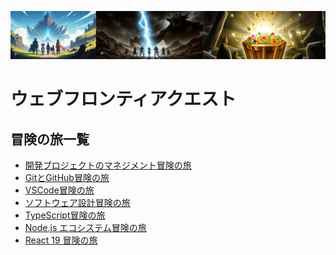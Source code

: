 ![ウェブフロンティアクエスト](./quest.png "ウェブフロンティアクエスト")
# ウェブフロンティアクエスト

## 冒険の旅一覧
- [開発プロジェクトのマネジメント冒険の旅](./development-project-management/README.md)
- [GitとGitHub冒険の旅]()
- [VSCode冒険の旅]()
- [ソフトウェア設計冒険の旅](./software-design/README.md)
- [TypeScript冒険の旅](./typescript/README.md)
- [Node.js エコシステム冒険の旅]()
- [React 19 冒険の旅]()
